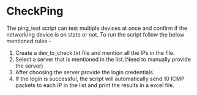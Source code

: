 # CheckPing
The ping_test script can test multiple devices at once and confirm if the networking device is on state or not.
To run the script follow the below mentioned rules -

1. Create a dev_to_check.txt file and mention all the IPs in the file.
2. Select a server that is mentioned in the list.(Need to manually provide the server)
3. After choosing the server provide the login credentials.
4. If the login is successful, the script will automatically send 10 ICMP packets to each IP in the list and print the results in a excel file.
